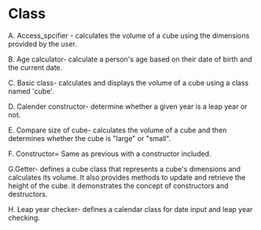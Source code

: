 # Class
A. Access_spcifier - calculates the volume of a cube using the dimensions provided by the user.

B. Age calculator- calculate a person's age based on their date of birth and the current date.

C. Basic class- calculates and displays the volume of a cube using a class named 'cube'.

D. Calender constructor- determine whether a given year is a leap year or not.

E. Compare size of cube- calculates the volume of a cube and then determines whether the cube is "large" or "small".

F. Constructor= Same as previous with a constructor included.

G.Getter- defines a cube class that represents a cube's dimensions and calculates its volume. It also provides methods to update and retrieve the height of the cube. it demonstrates the concept of constructors and destructors.

H. Leap year checker- defines a calendar class for date input and leap year checking.
